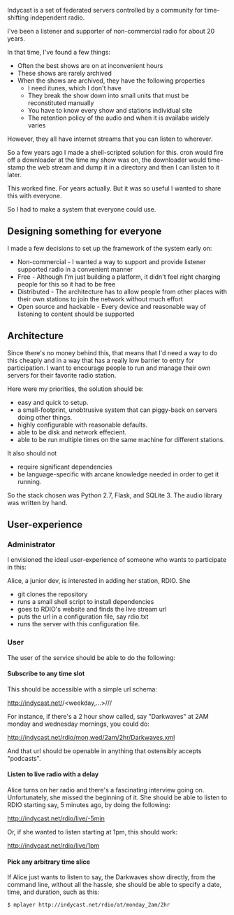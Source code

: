 Indycast is a set of federated servers controlled by a community for time-shifting independent radio.

I've been a listener and supporter of non-commercial radio for about 20 years.

In that time, I've found a few things:

<ul>
  <li>Often the best shows are on at inconvenient hours</li>
  <li>These shows are rarely archived</li>
  <li>When the shows are archived, they have the following properties
    <ul>
      <li>I need itunes, which I don't have</li>
      <li>They break the show down into small units that must be reconstituted manually</li>
      <li>You have to know every show and stations individual site</li>
      <li>The retention policy of the audio and when it is availabe widely varies</li>
    </ul>
  </li>
</ul>

However, they all have internet streams that you can listen to wherever.

So a few years ago I made a shell-scripted solution for this.  cron would fire off a downloader at the time my show was on, the downloader would time-stamp the web stream and dump it in a directory and then I can listen to it later.

This worked fine. For years actually.  But it was so useful I wanted to share this with everyone.

So I had to make a system that everyone could use.

## Designing something for everyone

I made a few decisions to set up the framework of the system early on:

 * Non-commercial - I wanted a way to support and provide listener supported radio in a convenient manner
 * Free - Although I'm just building a platform, it didn't feel right charging people for this so it had to be free
 * Distributed - The architecture has to allow people from other places with their own stations to join the network without much effort
 * Open source and hackable - Every device and reasonable way of listening to content should be supported

## Architecture

Since there's no money behind this, that means that I'd need a way to do this cheaply and in a way that has a really low barrier to entry
for participation.  I want to encourage people to run and manage their own servers for their favorite radio station.  

Here were my priorities, the solution should be:

 * easy and quick to setup.
 * a small-footprint, unobtrusive system that can piggy-back on servers doing other things.
 * highly configurable with reasonable defaults.
 * able to be disk and network effecient.
 * able to be run multiple times on the same machine for different stations.

It also should not

 * require significant dependencies
 * be language-specific with arcane knowledge needed in order to get it running.

So the stack chosen was Python 2.7, Flask, and SQLite 3. The audio library was written by hand.

## User-experience

### Administrator
I envisioned the ideal user-experience of someone who wants to participate in this:

Alice, a junior dev, is interested in adding her station, RDIO.  She 

 * git clones the repository
 * runs a small shell script to install dependencies
 * goes to RDIO's website and finds the live stream url
 * puts the url in a configuration file, say rdio.txt
 * runs the server with this configuration file.

### User
The user of the service should be able to do the following:

#### Subscribe to any time slot 
This should be accessible with a simple url schema:

http://indycast.net/<station>/<weekday,...>/<start time>/<duration>/<name>

For instance, if there's a 2 hour show called, say "Darkwaves" at 2AM monday and wednesday mornings, you could do:

http://indycast.net/rdio/mon,wed/2am/2hr/Darkwaves.xml

And that url should be openable in anything that ostensibly accepts "podcasts".

#### Listen to live radio with a delay
Alice turns on her radio and there's a fascinating interview going on.  Unfortunately, she missed the beginning of it.  She should
be able to listen to RDIO starting say, 5 minutes ago, by doing the following:

http://indycast.net/rdio/live/-5min

Or, if she wanted to listen starting at 1pm, this should work:
    
http://indycast.net/rdio/live/1pm

#### Pick any arbitrary time slice
If Alice just wants to listen to say, the Darkwaves show directly, from the command line, without all the hassle, she should be able
to specify a date, time, and duration, such as this:

    $ mplayer http://indycast.net/rdio/at/monday_2am/2hr
